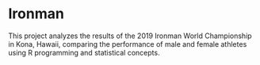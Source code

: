 # Ironman
This project analyzes the results of the 2019 Ironman World Championship in Kona, Hawaii, comparing the performance of male and female athletes using R programming and statistical concepts.
